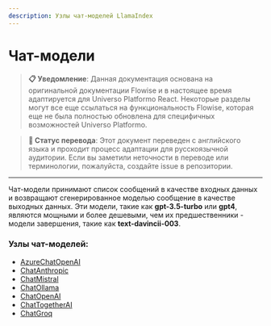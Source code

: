 ```yaml
---
description: Узлы чат-моделей LlamaIndex
---
```


# Чат-модели

> **📋 Уведомление**: Данная документация основана на оригинальной документации Flowise и в настоящее время адаптируется для Universo Platformo React. Некоторые разделы могут все еще ссылаться на функциональность Flowise, которая еще не была полностью обновлена для специфичных возможностей Universo Platformo.

> **🔄 Статус перевода**: Этот документ переведен с английского языка и проходит процесс адаптации для русскоязычной аудитории. Если вы заметили неточности в переводе или терминологии, пожалуйста, создайте issue в репозитории.

***

Чат-модели принимают список сообщений в качестве входных данных и возвращают сгенерированное моделью сообщение в качестве выходных данных. Эти модели, такие как **gpt-3.5-turbo** или **gpt4**, являются мощными и более дешевыми, чем их предшественники - модели завершения, такие как **text-davincii-003**.

### Узлы чат-моделей:

* [AzureChatOpenAI](azurechatopenai.md)
* [ChatAnthropic](chatanthropic.md)
* [ChatMistral](chatmistral.md)
* [ChatOllama](chatollama.md)
* [ChatOpenAI](chatopenai.md)
* [ChatTogetherAI](chattogetherai.md)
* [ChatGroq](chatgroq.md)
